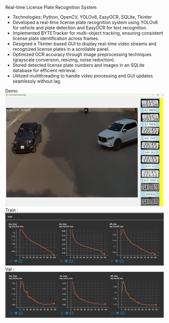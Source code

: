 Real-time License Plate Recognition System

- Technologies: Python, OpenCV, YOLOv8, EasyOCR, SQLite, Tkinter
- Developed a real-time license plate recognition system using YOLOv8 for vehicle and plate detection and EasyOCR for text recognition.
- Implemented BYTETracker for multi-object tracking, ensuring consistent license plate identification across frames.
- Designed a Tkinter-based GUI to display real-time video streams and recognized license plates in a scrollable panel.
- Optimized OCR accuracy through image preprocessing techniques (grayscale conversion, resizing, noise reduction).
- Stored detected license plate numbers and images in an SQLite database for efficient retrieval.
- Utilized multithreading to handle video processing and GUI updates seamlessly without lag.

Demo
![Demo](demo.png)
Train : 
![Lossed during training](train.png)
Val : 
![Lossed during validation](val.png)
